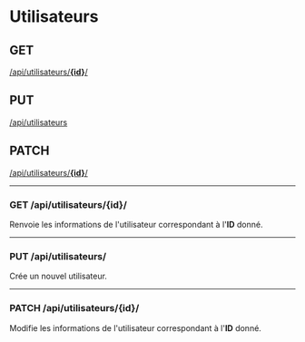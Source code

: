 # Utilisateurs

## GET
[/api/utilisateurs/**{id}**/](#get-apiutilisateursid)

## PUT
[/api/utilisateurs](#put-apiutilisateurs)

## PATCH
[/api/utilisateurs/**{id}**/](#patch-apiutilisateursid)

---

### GET /api/utilisateurs/**{id}**/

Renvoie les informations de l'utilisateur correspondant à l'**ID** donné.

---

### PUT /api/utilisateurs/

Crée un nouvel utilisateur.

---

### PATCH /api/utilisateurs/**{id}**/

Modifie les informations de l'utilisateur correspondant à l'**ID** donné.
